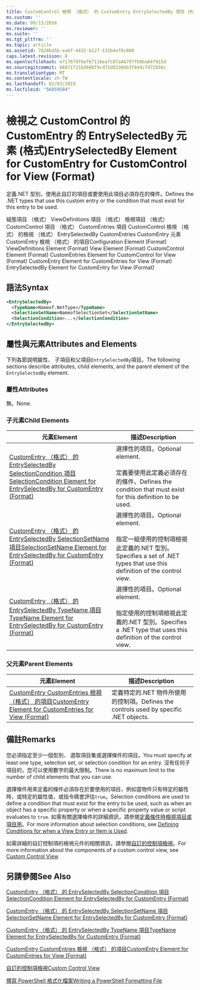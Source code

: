 ```yaml
---
title: CustomControl 檢視 （格式） 的 CustomEntry EntrySelectedBy 項目 |Microsoft Docs
ms.custom: ''
ms.date: 09/13/2016
ms.reviewer: ''
ms.suite: ''
ms.tgt_pltfrm: ''
ms.topic: article
ms.assetid: 7828b45b-eabf-4432-b127-131b4ef0c800
caps.latest.revision: 8
ms.openlocfilehash: e7176f9f6ef67116ea7c07a46797fb0ba84f915d
ms.sourcegitcommit: b6871f21bd666f9cd71dd336bb3f844cf472b56c
ms.translationtype: MT
ms.contentlocale: zh-TW
ms.lasthandoff: 02/03/2019
ms.locfileid: "56859584"
---
```

# <a name="entryselectedby-element-for-customentry-for-customcontrol-for-view-format"></a><span data-ttu-id="ca4e9-102">檢視之 CustomControl 的 CustomEntry 的 EntrySelectedBy 元素 (格式)</span><span class="sxs-lookup"><span data-stu-id="ca4e9-102">EntrySelectedBy Element for CustomEntry for CustomControl for View (Format)</span></span>

<span data-ttu-id="ca4e9-103">定義.NET 型別，使用此自訂的項目或要使用此項目必須存在的條件。</span><span class="sxs-lookup"><span data-stu-id="ca4e9-103">Defines the .NET types that use this custom entry or the condition that must exist for this entry to be used.</span></span>

<span data-ttu-id="ca4e9-104">組態項目 （格式） ViewDefinitions 項目 （格式） 檢視項目 （格式） CustomControl 項目 （格式） CustomEntries 項目 CustomControl 檢視 （格式） 的檢視 （格式） EntrySelectedBy CustomEntries CustomEntry 元素CustomEntry 檢視 （格式） 的項目</span><span class="sxs-lookup"><span data-stu-id="ca4e9-104">Configuration Element (Format) ViewDefinitions Element (Format) View Element (Format) CustomControl Element (Format) CustomEntries Element for CustomControl for View (Format) CustomEntry Element for CustomEntries for View (Format) EntrySelectedBy Element for CustomEntry for View (Format)</span></span>

## <a name="syntax"></a><span data-ttu-id="ca4e9-105">語法</span><span class="sxs-lookup"><span data-stu-id="ca4e9-105">Syntax</span></span>

```xml
<EntrySelectedBy>
  <TypeName>Nameof.NetType</TypeName>
  <SelectionSetName>NameofSelectionSet</SelectionSetName>
  <SelectionCondition>...</SelectionCondition>
</EntrySelectedBy>
```

## <a name="attributes-and-elements"></a><span data-ttu-id="ca4e9-106">屬性與元素</span><span class="sxs-lookup"><span data-stu-id="ca4e9-106">Attributes and Elements</span></span>

<span data-ttu-id="ca4e9-107">下列各節說明屬性、 子項目和父項目`EntrySelectedBy`項目。</span><span class="sxs-lookup"><span data-stu-id="ca4e9-107">The following sections describe attributes, child elements, and the parent element of the `EntrySelectedBy` element.</span></span>

### <a name="attributes"></a><span data-ttu-id="ca4e9-108">屬性</span><span class="sxs-lookup"><span data-stu-id="ca4e9-108">Attributes</span></span>

<span data-ttu-id="ca4e9-109">無。</span><span class="sxs-lookup"><span data-stu-id="ca4e9-109">None.</span></span>

### <a name="child-elements"></a><span data-ttu-id="ca4e9-110">子元素</span><span class="sxs-lookup"><span data-stu-id="ca4e9-110">Child Elements</span></span>

|<span data-ttu-id="ca4e9-111">元素</span><span class="sxs-lookup"><span data-stu-id="ca4e9-111">Element</span></span>|<span data-ttu-id="ca4e9-112">描述</span><span class="sxs-lookup"><span data-stu-id="ca4e9-112">Description</span></span>|
|-------------|-----------------|
|[<span data-ttu-id="ca4e9-113">CustomEntry （格式） 的 EntrySelectedBy SelectionCondition 項目</span><span class="sxs-lookup"><span data-stu-id="ca4e9-113">SelectionCondition Element for EntrySelectedBy for CustomEntry (Format)</span></span>](./selectioncondition-element-for-entryselectedby-for-customcontrol-format.md)|<span data-ttu-id="ca4e9-114">選擇性的項目。</span><span class="sxs-lookup"><span data-stu-id="ca4e9-114">Optional element.</span></span><br /><br /> <span data-ttu-id="ca4e9-115">定義要使用此定義必須存在的條件。</span><span class="sxs-lookup"><span data-stu-id="ca4e9-115">Defines the condition that must exist for this definition to be used.</span></span>|
|[<span data-ttu-id="ca4e9-116">CustomEntry （格式） 的 EntrySelectedBy SelectionSetName 項目</span><span class="sxs-lookup"><span data-stu-id="ca4e9-116">SelectionSetName Element for EntrySelectedBy for CustomEntry (Format)</span></span>](./selectionsetname-element-for-entryselectedby-for-customcontrol-for-view-format.md)|<span data-ttu-id="ca4e9-117">選擇性的項目。</span><span class="sxs-lookup"><span data-stu-id="ca4e9-117">Optional element.</span></span><br /><br /> <span data-ttu-id="ca4e9-118">指定一組使用的控制項檢視此定義的.NET 型別。</span><span class="sxs-lookup"><span data-stu-id="ca4e9-118">Specifies a set of .NET types that use this definition of the control view.</span></span>|
|[<span data-ttu-id="ca4e9-119">CustomEntry （格式） 的 EntrySelectedBy TypeName 項目</span><span class="sxs-lookup"><span data-stu-id="ca4e9-119">TypeName Element for EntrySelectedBy for CustomEntry (Format)</span></span>](./typename-element-for-selectioncondition-for-customcontrol-for-view-format.md)|<span data-ttu-id="ca4e9-120">選擇性的項目。</span><span class="sxs-lookup"><span data-stu-id="ca4e9-120">Optional element.</span></span><br /><br /> <span data-ttu-id="ca4e9-121">指定使用的控制項檢視此定義的.NET 型別。</span><span class="sxs-lookup"><span data-stu-id="ca4e9-121">Specifies a .NET type that uses this definition of the control view.</span></span>|

### <a name="parent-elements"></a><span data-ttu-id="ca4e9-122">父元素</span><span class="sxs-lookup"><span data-stu-id="ca4e9-122">Parent Elements</span></span>

|<span data-ttu-id="ca4e9-123">元素</span><span class="sxs-lookup"><span data-stu-id="ca4e9-123">Element</span></span>|<span data-ttu-id="ca4e9-124">描述</span><span class="sxs-lookup"><span data-stu-id="ca4e9-124">Description</span></span>|
|-------------|-----------------|
|[<span data-ttu-id="ca4e9-125">CustomEntry CustomEntries 檢視 （格式） 的項目</span><span class="sxs-lookup"><span data-stu-id="ca4e9-125">CustomEntry Element for CustomEntries for View (Format)</span></span>](./customentry-element-for-customentries-for-customcontrol-for-view-format.md)|<span data-ttu-id="ca4e9-126">定義特定的.NET 物件所使用的控制項。</span><span class="sxs-lookup"><span data-stu-id="ca4e9-126">Defines the controls used by specific .NET objects.</span></span>|

## <a name="remarks"></a><span data-ttu-id="ca4e9-127">備註</span><span class="sxs-lookup"><span data-stu-id="ca4e9-127">Remarks</span></span>

<span data-ttu-id="ca4e9-128">您必須指定至少一個型別、 選取項目集或選擇條件的項目。</span><span class="sxs-lookup"><span data-stu-id="ca4e9-128">You must specify at least one type, selection set, or selection condition for an entry.</span></span> <span data-ttu-id="ca4e9-129">沒有任何子項目的，您可以使用數字的最大限制。</span><span class="sxs-lookup"><span data-stu-id="ca4e9-129">There is no maximum limit to the number of child elements that you can use.</span></span>

<span data-ttu-id="ca4e9-130">選擇條件用來定義的條件必須存在於要使用的項目，例如當物件只有特定的屬性時，或特定的屬性值，或指令碼會評估`true`。</span><span class="sxs-lookup"><span data-stu-id="ca4e9-130">Selection conditions are used to define a condition that must exist for the entry to be used, such as when an object has a specific property or when a specific property value or script evaluates to `true`.</span></span> <span data-ttu-id="ca4e9-131">如需有關選擇條件的詳細資訊，請參閱[定義條件時檢視項目或項目用](./defining-conditions-for-displaying-data.md)。</span><span class="sxs-lookup"><span data-stu-id="ca4e9-131">For more information about selection conditions, see [Defining Conditions for when a View Entry or Item is Used](./defining-conditions-for-displaying-data.md).</span></span>

<span data-ttu-id="ca4e9-132">如需詳細的自訂控制項的檢視元件的相關資訊，請參閱[自訂的控制項檢視](./creating-custom-controls.md)。</span><span class="sxs-lookup"><span data-stu-id="ca4e9-132">For more information about the components of a custom control view, see [Custom Control View](./creating-custom-controls.md).</span></span>

## <a name="see-also"></a><span data-ttu-id="ca4e9-133">另請參閱</span><span class="sxs-lookup"><span data-stu-id="ca4e9-133">See Also</span></span>

[<span data-ttu-id="ca4e9-134">CustomEntry （格式） 的 EntrySelectedBy SelectionCondition 項目</span><span class="sxs-lookup"><span data-stu-id="ca4e9-134">SelectionCondition Element for EntrySelectedBy for CustomEntry (Format)</span></span>](./selectioncondition-element-for-entryselectedby-for-customcontrol-format.md)

[<span data-ttu-id="ca4e9-135">CustomEntry （格式） 的 EntrySelectedBy SelectionSetName 項目</span><span class="sxs-lookup"><span data-stu-id="ca4e9-135">SelectionSetName Element for EntrySelectedBy for CustomEntry (Format)</span></span>](./selectionsetname-element-for-entryselectedby-for-customcontrol-for-view-format.md)

[<span data-ttu-id="ca4e9-136">CustomEntry （格式） 的 EntrySelectedBy TypeName 項目</span><span class="sxs-lookup"><span data-stu-id="ca4e9-136">TypeName Element for EntrySelectedBy for CustomEntry (Format)</span></span>](./typename-element-for-selectioncondition-for-customcontrol-for-view-format.md)

[<span data-ttu-id="ca4e9-137">CustomEntry CustomEntries 檢視 （格式） 的項目</span><span class="sxs-lookup"><span data-stu-id="ca4e9-137">CustomEntry Element for CustomEntries for View (Format)</span></span>](./customentry-element-for-customentries-for-customcontrol-for-view-format.md)

[<span data-ttu-id="ca4e9-138">自訂的控制項檢視</span><span class="sxs-lookup"><span data-stu-id="ca4e9-138">Custom Control View</span></span>](./creating-custom-controls.md)

[<span data-ttu-id="ca4e9-139">撰寫 PowerShell 格式化檔案</span><span class="sxs-lookup"><span data-stu-id="ca4e9-139">Writing a PowerShell Formatting File</span></span>](./writing-a-powershell-formatting-file.md)
